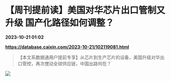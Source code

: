 # 【周刊提前读】美国对华芯片出口管制又升级 国产化路径如何调整？

**2023-10-21 01:02**

**https://database.caixin.com/2023-10-21/102119081.html**

> 【本文系数据通用户提前专享】从芯片到生产芯片的设备，美国升级对华出口管控，再次搅动全球供应链，中国出路何在？

  

![](https://img.caixin.com/2023-10-21/169784939639152_840_560.jpg)